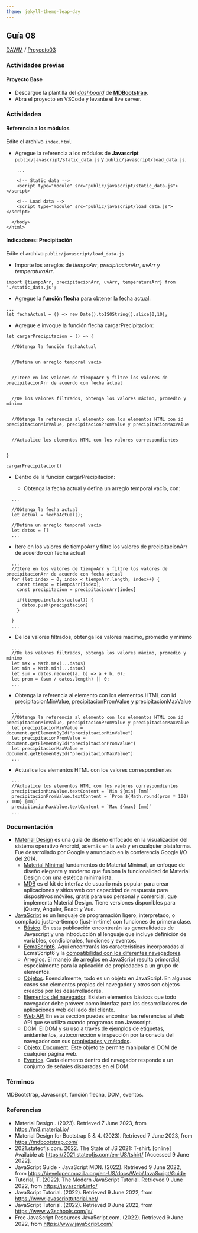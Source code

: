 ```yaml
---
theme: jekyll-theme-leap-day
---
```


## Guía 08

[DAWM](/DAWM/) / [Proyecto03](/DAWM/proyectos/2023/proyecto03)

### Actividades previas

#### Proyecto Base

* Descargue la plantilla del [_dashboard_](recursos/dashboard_template.zip) de [**MDBootstrap**](https://mdbootstrap.com/freebies/). 
* Abra el proyecto en VSCode y levante el live server.

### Actividades

#### Referencia a los módulos

Edite el archivo `index.html` 

* Agregue la referencia a los módulos de **Javascript** `public/javascript/static_data.js` y `public/javascript/load_data.js`.

```
    ...

    <!-- Static data -->
    <script type="module" src="public/javascript/static_data.js"></script>

    <!-- Load data -->
    <script type="module" src="public/javascript/load_data.js"></script>

  </body>
</html>
```

#### Indicadores: Precipitación

Edite el archivo `public/javascript/load_data.js`

* Importe los arreglos de _tiempoArr_, _precipitacionArr_, _uvArr_ y _temperaturaArr_.

```
import {tiempoArr, precipitacionArr, uvArr, temperaturaArr} from './static_data.js';
```

* Agregue la **función flecha** para obtener la fecha actual:

```
...
let fechaActual = () => new Date().toISOString().slice(0,10);
```

* Agregue e invoque la función flecha cargarPrecipitacion:

```
let cargarPrecipitacion = () => {

  //Obtenga la función fechaActual
  

  //Defina un arreglo temporal vacío


  //Itere en los valores de tiempoArr y filtre los valores de precipitacionArr de acuerdo con fecha actual
  

  //De los valores filtrados, obtenga los valores máximo, promedio y mínimo
  
  
  //Obtenga la referencia al elemento con los elementos HTML con id precipitacionMinValue, precipitacionPromValue y precipitacionMaxValue
  

  //Actualice los elementos HTML con los valores correspondientes
  

}

cargarPrecipitacion()
```

* Dentro de la función cargarPrecipitacion:

  + Obtenga la fecha actual y defina un arreglo temporal vacío, con:

```
  ...
  
  //Obtenga la fecha actual
  let actual = fechaActual();

  //Defina un arreglo temporal vacío
  let datos = []
  ...
```

  + Itere en los valores de tiempoArr y filtre los valores de precipitacionArr de acuerdo con fecha actual

```
  ...
  //Itere en los valores de tiempoArr y filtre los valores de precipitacionArr de acuerdo con fecha actual
  for (let index = 0; index < tiempoArr.length; index++) {
    const tiempo = tiempoArr[index];
    const precipitacion = precipitacionArr[index]

    if(tiempo.includes(actual)) {
      datos.push(precipitacion)
    }
    
  }
  ...
```

  + De los valores filtrados, obtenga los valores máximo, promedio y mínimo

```
  ...
  //De los valores filtrados, obtenga los valores máximo, promedio y mínimo
  let max = Math.max(...datos)
  let min = Math.min(...datos)
  let sum = datos.reduce((a, b) => a + b, 0);
  let prom = (sum / datos.length) || 0;
  ...
```

  + Obtenga la referencia al elemento con los elementos HTML con id precipitacionMinValue, precipitacionPromValue y precipitacionMaxValue

```
  ...
  //Obtenga la referencia al elemento con los elementos HTML con id precipitacionMinValue, precipitacionPromValue y precipitacionMaxValue
  let precipitacionMinValue = document.getElementById("precipitacionMinValue")
  let precipitacionPromValue = document.getElementById("precipitacionPromValue")
  let precipitacionMaxValue = document.getElementById("precipitacionMaxValue")
  ...
```

  + Actualice los elementos HTML con los valores correspondientes

```
  ...
  //Actualice los elementos HTML con los valores correspondientes
  precipitacionMinValue.textContent = `Min ${min} [mm]`
  precipitacionPromValue.textContent = `Prom ${Math.round(prom * 100) / 100} [mm]`
  precipitacionMaxValue.textContent = `Max ${max} [mm]`
  ...
```



### Documentación

* [Material Design](https://material.io/design) es una guía de diseño enfocado en la visualización del sistema operativo Android, además en la web y en cualquier plataforma. Fue desarrollado por Google y anunciado en la conferencia Google I/O del 2014.
  - [Material Minimal](https://material-minimal.com/) fundamentos de Material Minimal, un enfoque de diseño elegante y moderno que fusiona la funcionalidad de Material Design con una estética minimalista.
  - [MDB](https://mdbootstrap.com/docs/standard/getting-started/installation/) es el kit de interfaz de usuario más popular para crear aplicaciones y sitios web con capacidad de respuesta para dispositivos móviles, gratis para uso personal y comercial, que implementa Material Design. Tiene versiones disponibles para jQuery, Angular, React y Vue.
* [JavaScript](https://developer.mozilla.org/es/docs/Web/JavaScript)  es un lenguaje de programación ligero, interpretado, o compilado justo-a-tiempo (just-in-time) con funciones de primera clase.
  - [Básico](https://developer.mozilla.org/es/docs/Learn/Getting_started_with_the_web/JavaScript_basics). En esta publicación encontrarán las generalidades de Javascript y una introducción al lenguaje que incluye definición de variables, condicionales, funciones y eventos.
  - [EcmaScript6](http://es6-features.org/#). Aquí encontrarás las características incorporadas al EcmaScript6 y la [compatibilidad con los diferentes navegadores](http://kangax.github.io/compat-table/es6/). 
  - [Arreglos](https://developer.mozilla.org/es/docs/Web/JavaScript/Referencia/Objetos_globales/Array). El manejo de arreglos en JavaScript resulta primordial, especialmente para la aplicación de propiedades a un grupo de elementos.
  - [Objetos](https://developer.mozilla.org/es/docs/Web/JavaScript/Guide/Trabajando_con_objectos). Esencialmente, todo es un objeto en JavaScript. En algunos casos son elementos propios del navegador y otros son objetos creados por los desarrolladores.
  - [Elementos del navegador](https://javascript.info/browser-environment). Existen elementos básicos que todo navegador debe proveer como interfaz para los desarrolladores de aplicaciones web del lado del cliente.
  - [Web API](https://developer.mozilla.org/es/docs/Web/API) En esta sección puedes encontrar las referencias al Web API que se utiliza cuando programas con Javascript.
  - [DOM](https://javascript.info/dom-nodes). El DOM y su uso a través de ejemplos de etiquetas, anidamientos, autocorrección e inspección por la consola del navegador con sus [propiedades y métodos](https://developer.mozilla.org/es/docs/Web/API/Document).
  - [Objeto: Document](https://javascript.info/dom-navigation). Este objeto te permite manipular el DOM de cualquier página web.
  - [Eventos](https://javascript.info/events). Cada elemento dentro del navegador responde a un conjunto de señales disparadas en el DOM.

### Términos

MDBootstrap, Javascript, función flecha, DOM, eventos.

### Referencias

* Material Design . (2023). Retrieved 7 June 2023, from https://m3.material.io/
* Material Design for Bootstrap 5 & 4. (2023). Retrieved 7 June 2023, from https://mdbootstrap.com/
* 2021.stateofjs.com. 2022. The State of JS 2021: T-shirt. [online] Available at: <https://2021.stateofjs.com/en-US/tshirt/> [Accessed 9 June 2022].
* JavaScript Guide - JavaScript MDN. (2022). Retrieved 9 June 2022, from https://developer.mozilla.org/en-US/docs/Web/JavaScript/Guide
* Tutorial, T. (2022). The Modern JavaScript Tutorial. Retrieved 9 June 2022, from https://javascript.info/ 
* JavaScript Tutorial. (2022). Retrieved 9 June 2022, from https://www.javascripttutorial.net/
* JavaScript Tutorial. (2022). Retrieved 9 June 2022, from https://www.w3schools.com/js/
* Free JavaScript Resources Java5cript.com. (2022). Retrieved 9 June 2022, from https://www.java5cript.com/